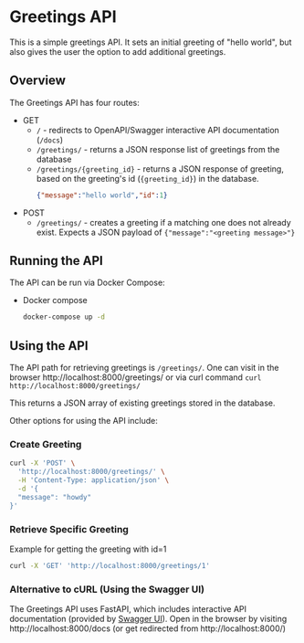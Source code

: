 # Greetings API

This is a simple greetings API. It sets an initial greeting of "hello world", but also gives the user the option to add additional greetings.

## Overview

The Greetings API has four routes:
 * GET
   * `/` - redirects to OpenAPI/Swagger interactive API documentation (`/docs`)
   * `/greetings/` - returns a JSON response list of greetings from the database
   * `/greetings/{greeting_id}` - returns a JSON response of greeting, based on the greeting's id (`{greeting_id}`) in the database.
     ```json
     {"message":"hello world","id":1}
     ```
 * POST
   * `/greetings/` - creates a greeting if a matching one does not already exist.
     Expects a JSON payload of `{"message":"<greeting message>"}`

## Running the API

The API can be run via Docker Compose:

 * Docker compose
   
   ```bash
   docker-compose up -d
   ```

## Using the API

The API path for retrieving greetings is `/greetings/`.  One can visit in the browser http://localhost:8000/greetings/
or via curl command `curl http://localhost:8000/greetings/`

This returns a JSON array of existing greetings stored in the database.

Other options for using the API include:

### Create Greeting

```bash
curl -X 'POST' \
  'http://localhost:8000/greetings/' \
  -H 'Content-Type: application/json' \
  -d '{
  "message": "howdy"
}'
```

### Retrieve Specific Greeting

Example for getting the greeting with id=1

```bash
curl -X 'GET' 'http://localhost:8000/greetings/1'
```

### Alternative to cURL (Using the Swagger UI)

The Greetings API uses FastAPI, which includes interactive API documentation (provided by [Swagger UI](https://github.com/swagger-api/swagger-ui)). Open in the browser by visiting http://localhost:8000/docs (or get redirected from http://localhost:8000/)

